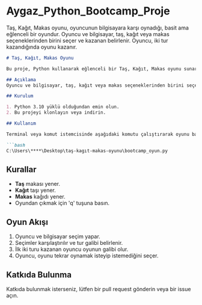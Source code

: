 # Aygaz_Python_Bootcamp_Proje
Taş, Kağıt, Makas oyunu, oyuncunun bilgisayara karşı oynadığı, basit ama eğlenceli bir oyundur. Oyuncu ve bilgisayar, taş, kağıt veya makas seçeneklerinden birini seçer ve kazanan belirlenir. Oyuncu, iki tur kazandığında oyunu kazanır.



```markdown
# Taş, Kağıt, Makas Oyunu

Bu proje, Python kullanarak eğlenceli bir Taş, Kağıt, Makas oyunu sunar. Oyuncu ve bilgisayar arasında geçen bu oyun, klasik kurallara dayanır ve her yaştan oyuncuya hitap eder.

## Açıklama
Oyuncu ve bilgisayar, taş, kağıt veya makas seçeneklerinden birini seçer ve kazanan belirlenir. Oyuncu, iki tur kazandığında oyunu kazanır. Oyundan çıkmak için 'q' tuşuna basılabilir.

## Kurulum

1. Python 3.10 yüklü olduğundan emin olun.
2. Bu projeyi klonlayın veya indirin.

## Kullanım

Terminal veya komut istemcisinde aşağıdaki komutu çalıştırarak oyunu başlatın:

```bash
C:\Users\****\Desktop\taş-kagıt-makas-oyunu\bootcamp_oyun.py
```

## Kurallar

- **Taş** makası yener.
- **Kağıt** taşı yener.
- **Makas** kağıdı yener.
- Oyundan çıkmak için 'q' tuşuna basın.

## Oyun Akışı

1. Oyuncu ve bilgisayar seçim yapar.
2. Seçimler karşılaştırılır ve tur galibi belirlenir.
3. İlk iki turu kazanan oyuncu oyunun galibi olur.
4. Oyuncu, oyunu tekrar oynamak isteyip istemediğini seçer.

## Katkıda Bulunma

Katkıda bulunmak isterseniz, lütfen bir pull request gönderin veya bir issue açın.

